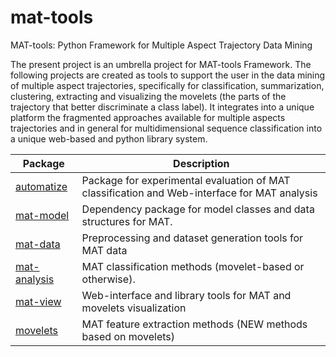 # mat-tools
MAT-tools: Python Framework for Multiple Aspect Trajectory Data Mining

The present project is an umbrella project for MAT-tools Framework. The following projects are created as tools to support the user in the data mining of multiple aspect trajectories, specifically for classification, summarization, clustering, extracting and visualizing the movelets (the parts of the trajectory that better discriminate a class label). It integrates into a unique platform the fragmented approaches available for multiple aspects trajectories and in general for multidimensional sequence classification into a unique web-based and python library system.


| **Package**                                               | **Description**                                                                              |
|-----------------------------------------------------------|----------------------------------------------------------------------------------------------|
| [automatize](https://github.com/ttportela/automatize)     | Package for experimental evaluation of MAT classification and Web-interface for MAT analysis |
| [mat-model](https://github.com/ttportela/mat-model)       | Dependency package for model classes and data structures for MAT.                            |
| [mat-data](https://github.com/ttportela/mat-data)         | Preprocessing and dataset generation tools for MAT data                                      |
| [mat-analysis](https://github.com/ttportela/mat-analysis) | MAT classification methods (movelet-based or otherwise).                                     |
| [mat-view](https://github.com/ttportela/mat-view)         | Web-interface and library tools for MAT and movelets visualization                           |
| [movelets](https://github.com/ttportela/movelets)         | MAT feature extraction methods (NEW methods based on movelets)                               |